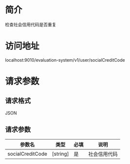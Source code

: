 # 简介
检查社会信用代码是否重复

# 访问地址
localhost:9010/evaluation-system/v1/user/socialCreditCode

# 请求参数
## 请求格式
JSON
## 请求参数
|参数名|类型|必填|说明|
|-|-|-|-|
|socialCreditCode|[string]|是|社会信用代码|